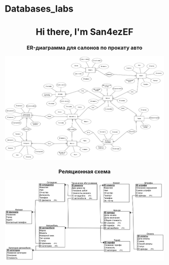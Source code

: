 # Databases_labs
<h1 align="center">Hi there, I'm San4ezEF</a> 

<h3 align="center">ER-диаграмма для салонов по прокату авто</h3>

<p align="center">
 <img width="800px" src="ER-диаграмма.png" alt="qr"/>
</p>

<h3 align="center">Реляционная схема</h3>

<p align="center">
 <img width="800px" src="реляционная схема.png" alt="qr"/>
</p>
